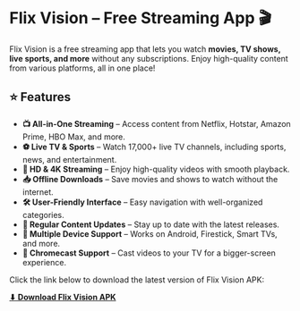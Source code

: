 # Flix Vision – Free Streaming App 🎬  

Flix Vision is a free streaming app that lets you watch **movies, TV shows, live sports, and more** without any subscriptions. Enjoy high-quality content from various platforms, all in one place!  

## ⭐ Features  

- **📺 All-in-One Streaming** – Access content from Netflix, Hotstar, Amazon Prime, HBO Max, and more.  
- **⚽ Live TV & Sports** – Watch 17,000+ live TV channels, including sports, news, and entertainment.  
- **🎥 HD & 4K Streaming** – Enjoy high-quality videos with smooth playback.  
- **📥 Offline Downloads** – Save movies and shows to watch without the internet.  
- **🛠️ User-Friendly Interface** – Easy navigation with well-organized categories.  
- **🔄 Regular Content Updates** – Stay up to date with the latest releases.  
- **📡 Multiple Device Support** – Works on Android, Firestick, Smart TVs, and more.  
- **📶 Chromecast Support** – Cast videos to your TV for a bigger-screen experience.   

Click the link below to download the latest version of Flix Vision APK:  

[**⬇ Download Flix Vision APK**](https://flixvisionapp.org/)  
